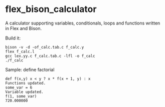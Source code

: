 flex_bison_calculator
=====================

A calculator supporting variables, conditionals, loops and functions written in Flex and Bison.

Build it:

```
bison -v -d -of_calc.tab.c f_calc.y
flex f_calc.l
gcc lex.yy.c f_calc.tab.c -lfl -o f_calc
./f_calc
```

Sample: define factorial

```
def f(x,y) x < y ? x * f(x + 1, y) : x
Functions updated.
some_var = 6
Variable updated.
f(1, some_var)
720.000000
```



